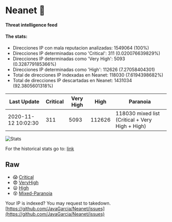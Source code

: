 # Neanet :hocho:
#### Threat intelligence feed
#### The stats:

- Direcciones IP con mala reputacion analizadas: 1549064 (100%)
- Direcciones IP determinadas como 'Critical':  311 (0.020076639829%)
- Direcciones IP determinadas como 'Very High':  5093 (0.328779185366%)
- Direcciones IP determinadas como 'High':  112626 (7.27058404301)
- Total de direcciones IP indexadas en Neanet:  118030 (7.6194398682%)
- Total de direcciones IP descartadas en Neanet:  1431034 (92.3805601318%)

| Last Update | Critical | Very High | High | Paranoia |
| --- | --- | --- | --- | --- |
| 2020-11-12 10:02:30 | 311 | 5093 | 112626 | 118030 mixed list (Critical + Very High + High)|

![Stats](https://docs.google.com/spreadsheets/d/e/2PACX-1vSnaNMIXVabIpDJjufMlzH7poXnshF3mgd8Is1g9ytUEzVsP5my4Trn8f-xkoLLQ38xpL3HtmUexLo6/pubchart?oid=501124687&format=image)

For the historical stats go to: [link](/stats.csv)
## Raw
- :scream: [Critical](https://raw.githubusercontent.com/JavaGarcia/Neanet/master/blacklists/neanet_critical.txt)
- :fearful: [VeryHigh](https://raw.githubusercontent.com/JavaGarcia/Neanet/master/blacklists/neanet_veryHigh.txtt)
- :frowning: [High](https://raw.githubusercontent.com/JavaGarcia/Neanet/master/blacklists/neanet_high.txt)
- :dizzy_face: [Mixed-Paranoia](https://raw.githubusercontent.com/JavaGarcia/Neanet/master/blacklists/neanet_all.txt)


Your IP is indexed? You may request to takedown. [https://github.com/JavaGarcia/Neanet/issues](https://github.com/JavaGarcia/Neanet/issues)






































































































































































































































































































































































































































































































































































































































































































































































































































































































































































































































































































































































































































































































































































































































































































































































































































































































































































































































































































































































































































































































































































